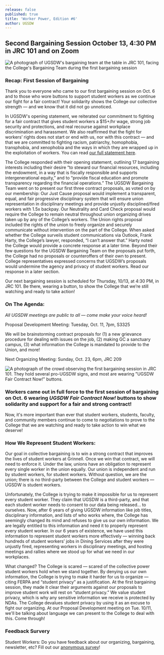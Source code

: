 ```yaml
---
release: false
published: true
title: 'Worker Power, Edition #6'
author: UGSDW
---
```

## Second Bargaining Session October 13, 4:30 PM in JRC 101 and on Zoom

![A photograph of UGSDW's bargaining team at the table in JRC 101, facing the College's Bargaining Team during the first bargaining session](https://ugsdw.org/assets/news/68678555629__0FA51F11-411A-4025-9CF6-83CB8F953641.jpg)


### Recap: First Session of Bargaining
Thank you to everyone who came to our first bargaining session on Oct. 6 and to those who wore buttons to support student workers as we continue our fight for a fair contract! Your solidarity shows the College our collective strength — and we know that it did not go unnoticed.

In UGSDW's opening statement, we reiterated our commitment to fighting for a fair contract that gives student workers a $15+/hr wage, strong job security and protections, and real recourse against workplace discrimination and harassment. We also reaffirmed that the fight for workers’ rights does not start or end with us, nor with this contract — and that we are committed to fighting racism, patriarchy, homophobia, transphobia, and xenophobia and the ways in which they are wrapped up in the exploitation of workers. You can read [our full statement here](https://www.ugsdw.org/2022/10/09/ugsdw-opening-statement/).

The College responded with their opening statement, outlining 17 bargaining interests including their desire “to steward our financial resources, including the endowment, in a way that is fiscally responsible and supports intergenerational equity,” and to “provide fiscal education and promote transparency regarding the financial operations.” The UGSDW Bargaining Team went on to present our first three contract proposals, as voted on by our membership: Our Just Cause proposal would implement a transparent, equal, and fair progressive disciplinary system that will ensure union representation in disciplinary meetings and provide unjustly disciplined/fired workers with 1.5x backpay. Our Neutrality and Card Check proposal would require the College to remain neutral throughout union organizing drives taken up by any of the College’s workers. The Union rights proposal included the rights of the union to freely organize and securely communicate without intervention on the part of the College. When asked whether the College surveils student communications via Outlook, Frank Harty, the College’s lawyer, responded, “I can’t answer that.” Harty noted the College would provide a concrete response at a later time. Beyond their few questions for the UGSDW Bargaining Team on the proposals put forth, the College had no proposals or counteroffers of their own to present. College representatives expressed concerns that UGSDW’s proposals would undermine the agency and privacy of student workers. Read our response in a later section.

Our next bargaining session is scheduled for Thursday, 10/13, at 4:30 PM, in JRC 101. Be there, wearing a button, to show the College that we’re still watching and ready to take action!

### On The Agenda:
_All UGSDW meetings are public to all — come make your voice heard!_

Proposal Development Meeting: Tuesday, Oct. 11, 7pm, S3325

We will be brainstorming contract proposals for (1) a new grievance procedure for dealing with issues on the job, (2) making GC a sanctuary campus, (3) what information the College is mandated to provide to the Union, and more!

Next Organizing Meeting: Sunday, Oct. 23, 6pm, JRC 209

![A photograph of the crowd observing the first bargaining session in JRC 101. They hold several pro-UGSDW signs, and most are wearing "UGSDW Fair Contract Now!" buttons.](https://ugsdw.org/assets/news/IMG_6303.jpg)

### Workers came out in full force to the first session of bargaining on Oct. 6 wearing _UGSDW Fair Contract Now!_ buttons to show solidarity and support for a fair and strong contract! 

Now, it's more important than ever that student workers, students, faculty, and community members continue to come to negotiations to prove to the College that we are watching and ready to take action to win what we deserve!

### How We Represent Student Workers:
Our goal in collective bargaining is to win a strong contract that improves the lives of student workers at Grinnell. Once we win that contract, we will need to enforce it. Under the law, unions have an obligation to represent every single worker in the union equally. Our union is independent and run by student workers, for student workers. Without question, we are the union; there is no third-party between the College and student workers — UGSDW is student workers.

Unfortunately, the College is trying to make it impossible for us to represent every student worker. They claim that UGSDW is a third-party, and that each student worker needs to consent to our data being released... to ourselves. Now, after 6 years of giving UGSDW information like job titles, disciplinary information, and lists of who works where, the College has seemingly changed its mind and refuses to give us our own information. We are legally entitled to this information and need it to properly represent every student worker. In our 6 years of existence, we have used this information to represent student workers more effectively — winning back hundreds of student workers’ jobs in Dining Services after they were unjustly fired, representing workers in disciplinary meetings, and hosting meetings and rallies where we stood up for what we need in our workplaces.

What changed? The College is scared — scared of the collective power student workers hold when we stand together. By denying us our own information, the College is trying to make it harder for us to organize — citing FERPA and “student privacy” as a justification. At the first bargaining session, they made it clear their arguments against our proposals to improve student work will rest on “student privacy.” We value student privacy, which is why any sensitive information we receive is protected by NDAs. The College devalues student privacy by using it as an excuse to fight our organizing. At our Proposal Development meeting on Tue. 10/11, we'll be talking about language we can present to the College to deal with this. Come through!

### Feedback Survery
Student Workers: Do you have feedback about our organizing, bargaining, newsletter, etc? Fill out our [anonymous survey](https://docs.google.com/forms/d/e/1FAIpQLSdCFew8QXpF6GnijpxEdpWJrNRR5oCwdNpKH9ewulG01YbI9g/viewform)!
